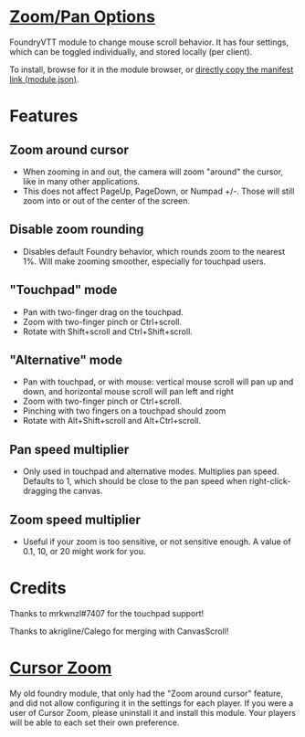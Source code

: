 # [Zoom/Pan Options](https://foundryvtt.com/packages/zoom-pan-options/)

FoundryVTT module to change mouse scroll behavior. It has four settings, which can be toggled individually, and stored locally (per client).

To install, browse for it in the module browser, or [directly copy the manifest link (module.json)](https://raw.githubusercontent.com/itamarcu/ZoomPanOptions/master/module.json).

# Features

## Zoom around cursor
- When zooming in and out, the camera will zoom "around" the cursor, like in many other applications.
- This does not affect PageUp, PageDown, or Numpad +/-. Those will still zoom into or out of the center of the screen.

## Disable zoom rounding
- Disables default Foundry behavior, which rounds zoom to the nearest 1%. Will make zooming smoother, especially for touchpad users.
 
## "Touchpad" mode
- Pan with two-finger drag on the touchpad.
- Zoom with two-finger pinch or Ctrl+scroll.
- Rotate with Shift+scroll and Ctrl+Shift+scroll.

## "Alternative" mode
- Pan with touchpad, or with mouse: vertical mouse scroll will pan up and down, and horizontal mouse scroll will pan left and right
- Zoom with two-finger pinch or Ctrl+scroll.
- Pinching with two fingers on a touchpad should zoom
- Rotate with Alt+Shift+scroll and Alt+Ctrl+scroll.

## Pan speed multiplier
- Only used in touchpad and alternative modes. Multiplies pan speed. Defaults to 1, which should be close to the pan speed when right-click-dragging the canvas.

## Zoom speed multiplier
- Useful if your zoom is too sensitive, or not sensitive enough. A value of 0.1, 10, or 20 might work for you.

# Credits

Thanks to mrkwnzl#7407 for the touchpad support!

Thanks to akrigline/Calego for merging with CanvasScroll! 

# [Cursor Zoom](https://github.com/itamarcu/CursorZoom)
My old foundry module, that only had the "Zoom around cursor" feature, and did not allow configuring it in the settings for each player.
If you were a user of Cursor Zoom, please uninstall it and install this module. Your players will be able to each set their own preference.
